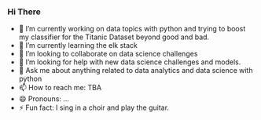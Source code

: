 ### Hi There 
- 🔭 I’m currently working on data topics with python and trying to boost my classifier for the Titanic Dataset beyond good and bad.
- 🌱 I’m currently learning the elk stack
- 👯 I’m looking to collaborate on data science challenges
- 🤔 I’m looking for help with new data science challenges and models.
- 💬 Ask me about anything related to data analytics and data science with python
- 📫 How to reach me: TBA
- 😄 Pronouns: ...
- ⚡ Fun fact: I sing in a choir and play the guitar.
